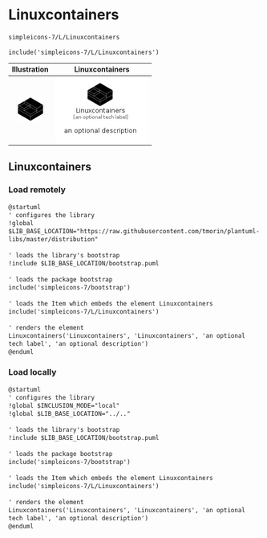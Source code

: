 # Linuxcontainers


```text
simpleicons-7/L/Linuxcontainers
```

```text
include('simpleicons-7/L/Linuxcontainers')
```



| Illustration | Linuxcontainers |
| :---: | :---: |
| ![illustration for Illustration](../../simpleicons-7/L/Linuxcontainers.png) | ![illustration for Linuxcontainers](../../simpleicons-7/L/Linuxcontainers.Local.png) |




## Linuxcontainers

### Load remotely
```plantuml
@startuml
' configures the library
!global $LIB_BASE_LOCATION="https://raw.githubusercontent.com/tmorin/plantuml-libs/master/distribution"

' loads the library's bootstrap
!include $LIB_BASE_LOCATION/bootstrap.puml

' loads the package bootstrap
include('simpleicons-7/bootstrap')

' loads the Item which embeds the element Linuxcontainers
include('simpleicons-7/L/Linuxcontainers')

' renders the element
Linuxcontainers('Linuxcontainers', 'Linuxcontainers', 'an optional tech label', 'an optional description')
@enduml
```

### Load locally
```plantuml
@startuml
' configures the library
!global $INCLUSION_MODE="local"
!global $LIB_BASE_LOCATION="../.."

' loads the library's bootstrap
!include $LIB_BASE_LOCATION/bootstrap.puml

' loads the package bootstrap
include('simpleicons-7/bootstrap')

' loads the Item which embeds the element Linuxcontainers
include('simpleicons-7/L/Linuxcontainers')

' renders the element
Linuxcontainers('Linuxcontainers', 'Linuxcontainers', 'an optional tech label', 'an optional description')
@enduml
```

